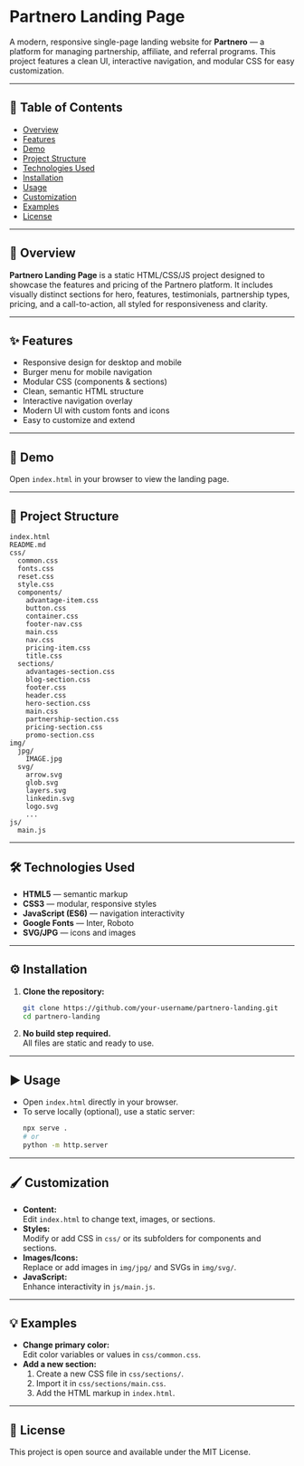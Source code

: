# Partnero Landing Page

A modern, responsive single-page landing website for **Partnero** — a platform for managing partnership, affiliate, and referral programs. This project features a clean UI, interactive navigation, and modular CSS for easy customization.

---

## 📑 Table of Contents

- [Overview](#-overview)
- [Features](#-features)
- [Demo](#-demo)
- [Project Structure](#-project-structure)
- [Technologies Used](#-technologies-used)
- [Installation](#-installation)
- [Usage](#-usage)
- [Customization](#-customization)
- [Examples](#-examples)
- [License](#-license)

---

## 📝 Overview

**Partnero Landing Page** is a static HTML/CSS/JS project designed to showcase the features and pricing of the Partnero platform. It includes visually distinct sections for hero, features, testimonials, partnership types, pricing, and a call-to-action, all styled for responsiveness and clarity.

---

## ✨ Features

- Responsive design for desktop and mobile
- Burger menu for mobile navigation
- Modular CSS (components & sections)
- Clean, semantic HTML structure
- Interactive navigation overlay
- Modern UI with custom fonts and icons
- Easy to customize and extend

---

## 🚀 Demo

Open `index.html` in your browser to view the landing page.

---

## 📁 Project Structure

```
index.html
README.md
css/
  common.css
  fonts.css
  reset.css
  style.css
  components/
    advantage-item.css
    button.css
    container.css
    footer-nav.css
    main.css
    nav.css
    pricing-item.css
    title.css
  sections/
    advantages-section.css
    blog-section.css
    footer.css
    header.css
    hero-section.css
    main.css
    partnership-section.css
    pricing-section.css
    promo-section.css
img/
  jpg/
    IMAGE.jpg
  svg/
    arrow.svg
    glob.svg
    layers.svg
    linkedin.svg
    logo.svg
    ...
js/
  main.js
```

---

## 🛠 Technologies Used

- **HTML5** — semantic markup
- **CSS3** — modular, responsive styles
- **JavaScript (ES6)** — navigation interactivity
- **Google Fonts** — Inter, Roboto
- **SVG/JPG** — icons and images

---

## ⚙ Installation

1. **Clone the repository:**
   ```sh
   git clone https://github.com/your-username/partnero-landing.git
   cd partnero-landing
   ```

2. **No build step required.**  
   All files are static and ready to use.

---

## ▶ Usage

- Open `index.html` directly in your browser.
- To serve locally (optional), use a static server:
  ```sh
  npx serve .
  # or
  python -m http.server
  ```

---

## 🖌 Customization

- **Content:**  
  Edit `index.html` to change text, images, or sections.
- **Styles:**  
  Modify or add CSS in `css/` or its subfolders for components and sections.
- **Images/Icons:**  
  Replace or add images in `img/jpg/` and SVGs in `img/svg/`.
- **JavaScript:**  
  Enhance interactivity in `js/main.js`.

---

## 💡 Examples

- **Change primary color:**  
  Edit color variables or values in `css/common.css`.
- **Add a new section:**  
  1. Create a new CSS file in `css/sections/`.
  2. Import it in `css/sections/main.css`.
  3. Add the HTML markup in `index.html`.

---

## 📄 License

This project is open source and available under the MIT License.
